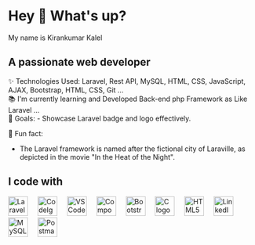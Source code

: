 <h1 align="left">Hey 👋 What's up?</h1>


<p align="left">My name is Kirankumar Kalel</p>
                            

<h2 align="left">A passionate web developer</h2>

<p align="left">
  ✨ Technologies Used: Laravel, Rest API, MySQL, HTML, CSS, JavaScript, AJAX, Bootstrap, HTML, CSS, Git   ...<br>
  📚 I'm currently learning and Developed Back-end php Framework as Like Laravel ...<br>
   🎯 Goals:
- Showcase Laravel badge and logo effectively.

 🎲 Fun fact:
- The Laravel framework is named after the fictional city of Laraville, as depicted in the movie "In the Heat of the Night".
</p>

<h2 align="left">I code with</h2>

<div align="left">
<img src="https://cdn.jsdelivr.net/gh/devicons/devicon/icons/laravel/laravel-plain.svg" height="40" alt="Laravel logo" onerror="this.onerror=null; this.src='https://laravel.com/img/logomark.min.svg'">
  <img width="12" />
  <img src="https://cdn.jsdelivr.net/gh/devicons/devicon/icons/codeigniter/codeigniter-plain.svg" height="40" alt="CodeIgniter logo" />
  <img width="12" />
  <img src="https://cdn.jsdelivr.net/gh/devicons/devicon/icons/vscode/vscode-original.svg" height="40" alt="VSCode logo" />
  <img width="12" />
  <img src="https://cdn.jsdelivr.net/gh/devicons/devicon/icons/composer/composer-original.svg" height="40" alt="Composer logo" />
  <img width="12" />
  <img src="https://cdn.jsdelivr.net/gh/devicons/devicon/icons/bootstrap/bootstrap-original.svg" height="40" alt="Bootstrap logo" />
  <img width="12" />
  <img src="https://cdn.jsdelivr.net/gh/devicons/devicon/icons/c/c-original.svg" height="40" alt="C logo" />
  <img width="12" />
  <img src="https://cdn.jsdelivr.net/gh/devicons/devicon/icons/html5/html5-original.svg" height="40" alt="HTML5 logo" />
  <img width="12" />
  <img src="https://cdn.jsdelivr.net/gh/devicons/devicon/icons/linkedin/linkedin-original.svg" height="40" alt="LinkedIn logo" />
  <img width="12" />
  <img src="https://cdn.jsdelivr.net/gh/devicons/devicon/icons/mysql/mysql-original.svg" height="40" alt="MySQL logo" />
  <img width="12" />
  <img src="https://skillicons.dev/icons?i=postman" height="40" alt="Postman logo" />
</div>
